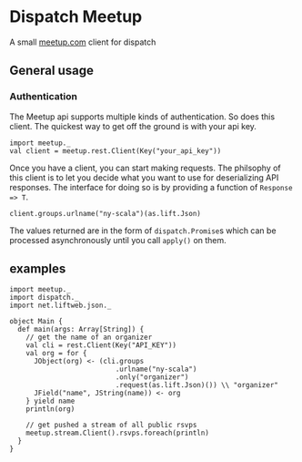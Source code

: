 # Dispatch Meetup

A small [meetup.com](http://www.meetup.com/) client for dispatch

## General usage

### Authentication

The Meetup api supports multiple kinds of authentication. So does this client. The quickest way
to get off the ground is with your api key.

    import meetup._
    val client = meetup.rest.Client(Key("your_api_key"))

Once you have a client, you can start making requests. The philsophy of this client is to let you
decide what you want to use for deserializing API responses. The interface for doing so is by providing a function of `Response => T`.

    client.groups.urlname("ny-scala")(as.lift.Json)
    
The values returned are in the form of `dispatch.Promise`s which can be processed asynchronously until you call `apply()` on them.

## examples

    import meetup._
    import dispatch._
    import net.liftweb.json._

    object Main {
      def main(args: Array[String]) {
        // get the name of an organizer
        val cli = rest.Client(Key("API_KEY"))
        val org = for { 
          JObject(org) <- (cli.groups
                              .urlname("ny-scala")
                              .only("organizer")
                              .request(as.lift.Json)()) \\ "organizer"
          JField("name", JString(name)) <- org
        } yield name
        println(org)
        
        // get pushed a stream of all public rsvps
        meetup.stream.Client().rsvps.foreach(println)
      }
    }

